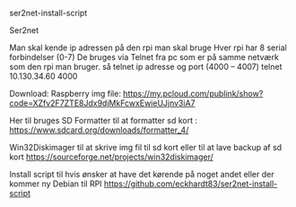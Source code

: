 ser2net-install-script

Ser2net

Man skal kende ip adressen på den rpi man skal bruge
Hver rpi har 8 serial forbindelser (0-7)
De bruges via Telnet fra pc som er på samme netværk som den rpi man bruger.
så telnet ip adresse og port (4000 – 4007)
telnet 10.130.34.60 4000


Download:
Raspberry img file: https://my.pcloud.com/publink/show?code=XZfv2F7ZTE8Jdx9djMkFcwxEwieUJjnv3iA7

Her til bruges SD Formatter til at formatter sd kort : https://www.sdcard.org/downloads/formatter_4/

Win32Diskimager til at skrive img fil til sd kort eller til at lave backup af sd kort
https://sourceforge.net/projects/win32diskimager/

Install script til hvis ønsker at have det kørende på noget andet eller der kommer ny Debian til RPI
https://github.com/eckhardt83/ser2net-install-script
